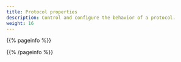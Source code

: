 ```yaml
---
title: Protocol properties
description: Control and configure the behavior of a protocol.
weight: 16
---
```


{{% pageinfo %}}



{{% /pageinfo %}}
